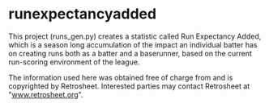 # runexpectancyadded
This project (runs_gen.py) creates a statistic called Run Expectancy Added, which is a season long accumulation of the impact an individual batter has on creating runs both as a batter and a baserunner, based on the current run-scoring environment of the league. 


The information used here was obtained free of
charge from and is copyrighted by Retrosheet.  Interested
parties may contact Retrosheet at "www.retrosheet.org".
